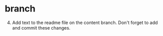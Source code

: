 # branch

4. Add text to the readme file on the content branch. Don't forget to add and commit these changes.